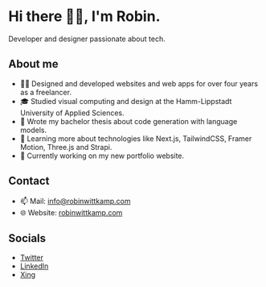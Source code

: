 # Hi there 👋🏻, I'm Robin.

Developer and designer passionate about tech.

## About me
- 👨‍💻 Designed and developed websites and web apps for over four years as a freelancer.
- 🎓 Studied visual computing and design at the Hamm-Lippstadt University of Applied Sciences.
- 📖 Wrote my bachelor thesis about code generation with language models.
- 🌱 Learning more about technologies like Next.js, TailwindCSS, Framer Motion, Three.js and Strapi.
- 🔨 Currently working on my new portfolio website.

## Contact
- 📫 Mail: [info@robinwittkamp.com](mailto:info@robinwittkamp.com)
- 🌐 Website: [robinwittkamp.com](https://robinwittkamp.com)

## Socials
- [Twitter](https://twitter.com/robinwittkamp)
- [LinkedIn](https://www.linkedin.com/in/robinwittkamp/)
- [Xing](https://www.xing.com/profile/Robin_Wittkamp2/)

<!--
**robinwittkamp/robinwittkamp** is a ✨ _special_ ✨ repository because its `README.md` (this file) appears on your GitHub profile.

Here are some ideas to get you started:

- 🔭 I’m currently working on ...
- 🌱 I’m currently learning ...
- 👯 I’m looking to collaborate on ...
- 🤔 I’m looking for help with ...
- 💬 Ask me about ...
- 📫 How to reach me: ...
- 😄 Pronouns: ...
- ⚡ Fun fact: ...
-->
